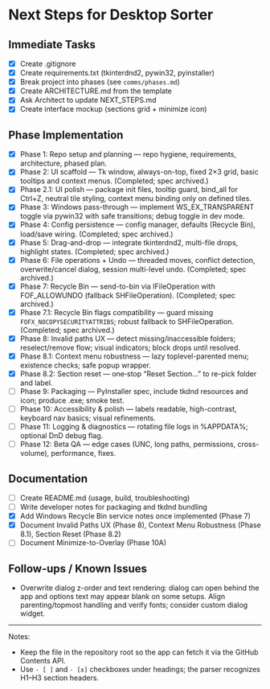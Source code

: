 # Next Steps for Desktop Sorter

## Immediate Tasks
- [x] Create .gitignore
- [x] Create requirements.txt (tkinterdnd2, pywin32, pyinstaller)
- [x] Break project into phases (see `comms/phases.md`)
- [x] Create ARCHITECTURE.md from the template
- [x] Ask Architect to update NEXT_STEPS.md
- [x] Create interface mockup (sections grid + minimize icon)

## Phase Implementation
- [x] Phase 1: Repo setup and planning — repo hygiene, requirements, architecture, phased plan.
- [x] Phase 2: UI scaffold — Tk window, always-on-top, fixed 2×3 grid, basic tooltips and context menus. (Completed; spec archived.)
- [x] Phase 2.1: UI polish — package init files, tooltip guard, bind_all for Ctrl+Z, neutral tile styling, context menu binding only on defined tiles.
- [x] Phase 3: Windows pass-through — implement WS_EX_TRANSPARENT toggle via pywin32 with safe transitions; debug toggle in dev mode.
- [x] Phase 4: Config persistence — config manager, defaults (Recycle Bin), load/save wiring. (Completed; spec archived.)
- [x] Phase 5: Drag-and-drop — integrate tkinterdnd2, multi-file drops, highlight states. (Completed; spec archived.)
- [x] Phase 6: File operations + Undo — threaded moves, conflict detection, overwrite/cancel dialog, session multi-level undo. (Completed; spec archived.)
- [x] Phase 7: Recycle Bin — send-to-bin via IFileOperation with FOF_ALLOWUNDO (fallback SHFileOperation). (Completed; spec archived.)
- [x] Phase 7.1: Recycle Bin flags compatibility — guard missing `FOFX_NOCOPYSECURITYATTRIBS`; robust fallback to SHFileOperation. (Completed; spec archived.)
 - [x] Phase 8: Invalid paths UX — detect missing/inaccessible folders; reselect/remove flow; visual indicators; block drops until resolved.
 - [x] Phase 8.1: Context menu robustness — lazy toplevel-parented menu; existence checks; safe popup wrapper.
 - [x] Phase 8.2: Section reset — one‑stop “Reset Section…” to re-pick folder and label.
- [ ] Phase 9: Packaging — PyInstaller spec, include tkdnd resources and icon; produce .exe; smoke test.
- [ ] Phase 10: Accessibility & polish — labels readable, high-contrast, keyboard nav basics; visual refinements.
- [ ] Phase 11: Logging & diagnostics — rotating file logs in %APPDATA%; optional DnD debug flag.
- [ ] Phase 12: Beta QA — edge cases (UNC, long paths, permissions, cross-volume), performance, fixes.

## Documentation
- [ ] Create README.md (usage, build, troubleshooting)
- [ ] Write developer notes for packaging and tkdnd bundling
- [x] Add Windows Recycle Bin service notes once implemented (Phase 7)
 - [x] Document Invalid Paths UX (Phase 8), Context Menu Robustness (Phase 8.1), Section Reset (Phase 8.2)
 - [ ] Document Minimize-to-Overlay (Phase 10A)

## Follow-ups / Known Issues
- Overwrite dialog z-order and text rendering: dialog can open behind the app and options text may appear blank on some setups. Align parenting/topmost handling and verify fonts; consider custom dialog widget.

---

Notes:
- Keep the file in the repository root so the app can fetch it via the GitHub Contents API.
- Use `- [ ]` and `- [x]` checkboxes under headings; the parser recognizes H1–H3 section headers.
